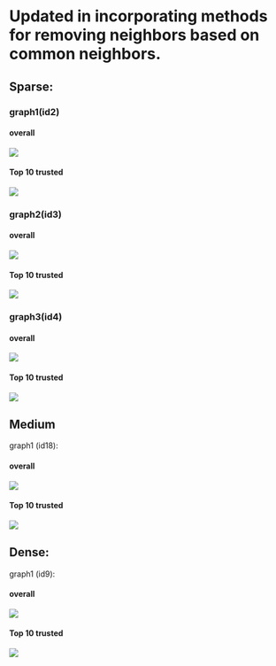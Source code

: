 # Updated in incorporating methods for removing neighbors based on common neighbors.
## Sparse:

### graph1(id2)

#### overall
![](https://github.com/haochenpan/Broadcast_py/blob/global_master/Focus_Graph/Sparse%2C%20graph_id:2.png)
#### Top 10 trusted
![](https://github.com/haochenpan/Broadcast_py/blob/global_master/Focus_Graph/Sparse%2C%20graph_id:2_head_rounds.png)

### graph2(id3)

#### overall
![](https://github.com/haochenpan/Broadcast_py/blob/global_master/Focus_Graph/Sparse%2C%20graph_id:3.png)
#### Top 10 trusted
![](https://github.com/haochenpan/Broadcast_py/blob/global_master/Focus_Graph/Sparse%2C%20graph_id:3_head_rounds.png)

### graph3(id4)

#### overall
![](https://github.com/haochenpan/Broadcast_py/blob/global_master/Focus_Graph/Sparse%2C%20graph_id:4.png)
#### Top 10 trusted
![](https://github.com/haochenpan/Broadcast_py/blob/global_master/Focus_Graph/Sparse%2C%20graph_id:4_head_rounds.png)

## Medium
graph1 (id18):
#### overall
![](https://github.com/haochenpan/Broadcast_py/blob/global_master/Focus_Graph/Medium%2C%20graph_id:18.png)
#### Top 10 trusted
![](https://github.com/haochenpan/Broadcast_py/blob/global_master/Focus_Graph/Medium%2C%20graph_id:18_head_rounds.png)

## Dense:
graph1 (id9):
#### overall
![](https://github.com/haochenpan/Broadcast_py/blob/global_master/Focus_Graph/Dense%2C%20graph_id:9.png)
#### Top 10 trusted
![](https://github.com/haochenpan/Broadcast_py/blob/global_master/Focus_Graph/Dense%2C%20graph_id:9_head_rounds.png)
